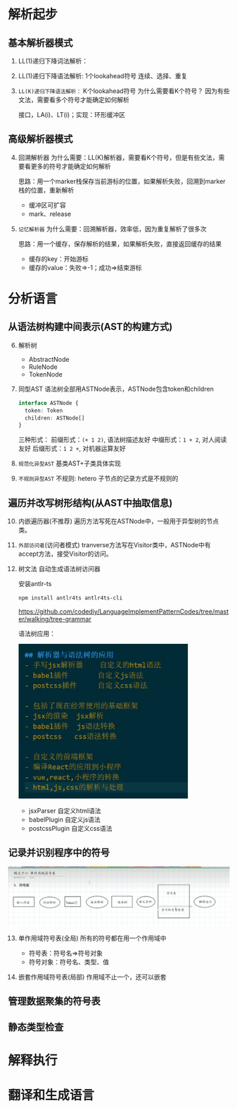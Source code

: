# 解析起步

## 基本解析器模式

1. LL(1)递归下降词法解析：
2. LL(1)递归下降语法解析:
   1个lookahead符号
   连续、选择、重复
3. `LL(K)递归下降语法解析：`
   K个lookahead符号
   为什么需要看K个符号？ 因为有些文法，需要看多个符号才能确定如何解析

   接口，LA(i)、LT(i)；实现：环形缓冲区

## 高级解析器模式

4. 回溯解析器
   为什么需要：LL(K)解析器，需要看K个符号，但是有些文法，需要看更多的符号才能确定如何解析

   思路：用一个marker栈保存当前游标的位置，如果解析失败，回溯到marker栈的位置，重新解析

   - 缓冲区可扩容
   - mark、release

5. `记忆解析器`
   为什么需要：回溯解析器，效率低，因为重复解析了很多次

   思路：用一个缓存，保存解析的结果，如果解析失败，直接返回缓存的结果

   - 缓存的key：开始游标
   - 缓存的value：失败=>-1；成功=>结束游标

# 分析语言

## 从语法树构建中间表示(AST的构建方式)

6. 解析树
   - AbstractNode
   - RuleNode
   - TokenNode
7. 同型AST
   语法树全部用ASTNode表示，ASTNode包含token和children

   ```ts
   interface ASTNode {
     token: Token
     children: ASTNode[]
   }
   ```

   三种形式：
   前缀形式：`(+ 1 2)`, 语法树描述友好
   中缀形式：`1 + 2`, 对人阅读友好
   后缀形式：`1 2 +`, 对机器运算友好

8. `规范化异型AST`
   基类AST+子类具体实现

9. `不规则异型AST`
   不规则: hetero
   子节点的记录方式是不规则的

## 遍历并改写树形结构(从AST中抽取信息)

10. 内嵌遍历器(不推荐)
    遍历方法写死在ASTNode中，一般用于异型树的节点类。
11. `外部访问者`(访问者模式)
    tranverse方法写在Visitor类中，ASTNode中有accept方法，接受Visitor的访问。
12. 树文法
    自动生成语法树访问器

    安装antlr-ts

    ```sh
    npm install antlr4ts antlr4ts-cli
    ```

    https://github.com/codediy/LanguageImplementPatternCodes/tree/master/walking/tree-grammar

    语法树应用：

    ![alt text](image.png)

    - jsxParser 自定义html语法
    - babelPlugin 自定义js语法
    - postcssPlugin 自定义css语法

## 记录并识别程序中的符号

![alt text](image-1.png)

13. 单作用域符号表(全局)
    所有的符号都在用一个作用域中

    - 符号表：符号名=>符号对象
    - 符号对象：符号名、类型、值

14. 嵌套作用域符号表(局部)
    作用域不止一个，还可以嵌套

## 管理数据聚集的符号表

## 静态类型检查

# 解释执行

# 翻译和生成语言
